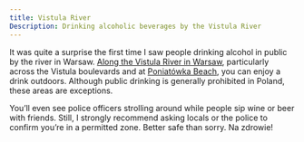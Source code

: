 ```yaml
---
title: Vistula River
Description: Drinking alcoholic beverages by the Vistula River
---
```


It was quite a surprise the first time I saw people drinking alcohol in public by the river in Warsaw. [Along the Vistula River in Warsaw](https://um.warszawa.pl/-/alkohol-na-poniatowce-legalny), particularly across the Vistula boulevards and at [Poniatówka Beach](https://um.warszawa.pl/documents/39703/7003459/plaza_poniatowka_strefa_alkoholowa.pdf/9acd4c41-1889-987f-5f4a-4070dff57072?t=1634498828942), you can enjoy a drink outdoors. Although public drinking is generally prohibited in Poland, these areas are exceptions.

You’ll even see police officers strolling around while people sip wine or beer with friends. Still, I strongly recommend asking locals or the police to confirm you’re in a permitted zone. Better safe than sorry. Na zdrowie!